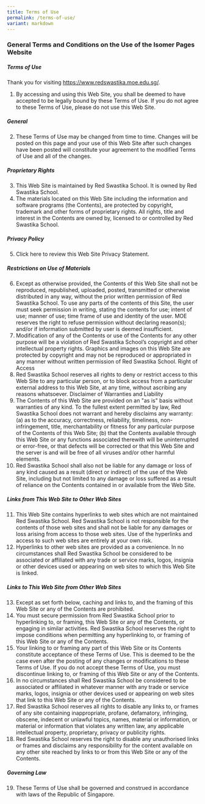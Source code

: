 ```yaml
---
title: Terms of Use
permalink: /terms-of-use/
variant: markdown
---
```

### **General Terms and Conditions on the Use of the Isomer Pages Website**

##### **Terms of Use**

Thank you for visiting https://www.redswastika.moe.edu.sg/. 

1. By accessing and using this Web Site, you shall be deemed to have accepted to be legally bound by these Terms of Use. If you do not agree to these Terms of Use, please do not use this Web Site. 

##### **General**

2. These Terms of Use may be changed from time to time. Changes will be posted on this page and your use of this Web Site after such changes have been posted will constitute your agreement to the modified Terms of Use and all of the changes. 

##### **Proprietary Rights** 

3. This Web Site is maintained by Red Swastika School. It is owned by Red Swastika School.
4. The materials located on this Web Site including the information and software programs (the Contents), are protected by copyright, trademark and other forms of proprietary rights. All rights, title and interest in the Contents are owned by, licensed to or controlled by Red Swastika School.
 
##### **Privacy Policy** 

5. Click here to review this Web Site Privacy Statement. 

##### **Restrictions on Use of Materials** 

6. Except as otherwise provided, the Contents of this Web Site shall not be reproduced, republished, uploaded, posted, transmitted or otherwise distributed in any way, without the prior written permission of Red Swastika School.  To use any parts of the contents of this Site, the user must seek permission in writing, stating the contents for use; intent of use; manner of use; time frame of use and identity of the user. MOE reserves the right to refuse permission without declaring reason(s); and/or if information submitted by user is deemed insufficient. 
7. Modification of any of the Contents or use of the Contents for any other purpose will be a violation of Red Swastika School’s copyright and other intellectual property rights. Graphics and images on this Web Site are protected by copyright and may not be reproduced or appropriated in any manner without written permission of Red Swastika School.
Right of Access 
8. Red Swastika School reserves all rights to deny or restrict access to this Web Site to any particular person, or to block access from a particular external address to this Web Site, at any time, without ascribing any reasons whatsoever. 
Disclaimer of Warranties and Liability 
9. The Contents of this Web Site are provided on an "as is" basis without warranties of any kind. To the fullest extent permitted by law, Red Swastika School does not warrant and hereby disclaims any warranty: 
(a) as to the accuracy, correctness, reliability, timeliness, non-infringement, title, merchantability or fitness for any particular purpose of the Contents of this Web Site; 
(b) that the Contents available through this Web Site or any functions associated therewith will be uninterrupted or error-free, or that defects will be corrected or that this Web Site and the server is and will be free of all viruses and/or other harmful elements. 
10. Red Swastika School shall also not be liable for any damage or loss of any kind caused as a result (direct or indirect) of the use of the Web Site, including but not limited to any damage or loss suffered as a result of reliance on the Contents contained in or available from the Web Site. 

##### **Links from This Web Site to Other Web Sites**

11. This Web Site contains hyperlinks to web sites which are not maintained Red Swastika School. Red Swastika School is not responsible for the contents of those web sites and shall not be liable for any damages or loss arising from access to those web sites. Use of the hyperlinks and access to such web sites are entirely at your own risk. 
12. Hyperlinks to other web sites are provided as a convenience. In no circumstances shall Red Swastika School be considered to be associated or affiliated with any trade or service marks, logos, insignia or other devices used or appearing on web sites to which this Web Site is linked. 

##### **Links to This Web Site from Other Web Sites**

13. Except as set forth below, caching and links to, and the framing of this Web Site or any of the Contents are prohibited. 
14. You must secure permission from Red Swastika School prior to hyperlinking to, or framing, this Web Site or any of the Contents, or engaging in similar activities. Red Swastika School reserves the right to impose conditions when permitting any hyperlinking to, or framing of this Web Site or any of the Contents. 
15. Your linking to or framing any part of this Web Site or its Contents constitute acceptance of these Terms of Use. This is deemed to be the case even after the posting of any changes or modifications to these Terms of Use. If you do not accept these Terms of Use, you must discontinue linking to, or framing of this Web Site or any of the Contents. 
16. In no circumstances shall Red Swastika School be considered to be associated or affiliated in whatever manner with any trade or service marks, logos, insignia or other devices used or appearing on web sites that link to this Web Site or any of the Contents. 
17. Red Swastika School reserves all rights to disable any links to, or frames of any site containing inappropriate, profane, defamatory, infringing, obscene, indecent or unlawful topics, names, material or information, or material or information that violates any written law, any applicable intellectual property, proprietary, privacy or publicity rights. 
18. Red Swastika School reserves the right to disable any unauthorised links or frames and disclaims any responsibility for the content available on any other site reached by links to or from this Web Site or any of the Contents. 

##### **Governing Law**

19. These Terms of Use shall be governed and construed in accordance with laws of the Republic of Singapore. 

